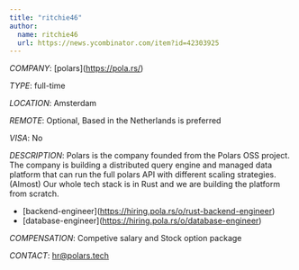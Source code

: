 ```yaml
---
title: "ritchie46"
author:
  name: ritchie46
  url: https://news.ycombinator.com/item?id=42303925
---
```

*COMPANY*: [polars](<a href="https:&#x2F;&#x2F;pola.rs&#x2F;" rel="nofollow">https:&#x2F;&#x2F;pola.rs&#x2F;</a>)

*TYPE*: full-time

*LOCATION*: Amsterdam

*REMOTE*: Optional, Based in the Netherlands is preferred

*VISA*: No

*DESCRIPTION*: Polars is the company founded from the Polars OSS project. The company is building a distributed query engine and managed data platform that can run the full polars API with different scaling strategies. (Almost) Our whole tech stack is in Rust and we are building the platform from scratch.

* [backend-engineer](<a href="https:&#x2F;&#x2F;hiring.pola.rs&#x2F;o&#x2F;rust-backend-engineer" rel="nofollow">https:&#x2F;&#x2F;hiring.pola.rs&#x2F;o&#x2F;rust-backend-engineer</a>)
* [database-engineer](<a href="https:&#x2F;&#x2F;hiring.pola.rs&#x2F;o&#x2F;database-engineer" rel="nofollow">https:&#x2F;&#x2F;hiring.pola.rs&#x2F;o&#x2F;database-engineer</a>)

*COMPENSATION*: Competive salary and Stock option package

*CONTACT*: hr@polars.tech
<JobApplication />
